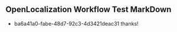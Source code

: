 ## OpenLocalization Workflow Test MarkDown
* ba6a41a0-fabe-48d7-92c3-4d3421deac31 thanks!

<!--HONumber=Aug16_HO4-->


